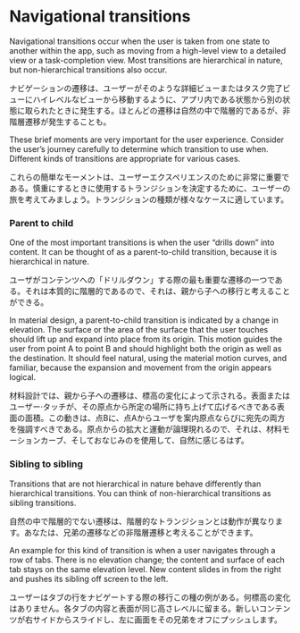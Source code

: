 Navigational transitions
===

Navigational transitions occur when the user is taken from one state to another within the app, such as moving from a high-level view to a detailed view or a task-completion view. Most transitions are hierarchical in nature, but non-hierarchical transitions also occur.

ナビゲーションの遷移は、ユーザーがそのような詳細ビューまたはタスク完了ビューにハイレベルなビューから移動するように、アプリ内である状態から別の状態に取られたときに発生する。ほとんどの遷移は自然の中で階層的であるが、非階層遷移が発生することも。

These brief moments are very important for the user experience. Consider the user’s journey carefully to determine which transition to use when. Different kinds of transitions are appropriate for various cases.

これらの簡単なモーメントは、ユーザーエクスペリエンスのために非常に重要である。慎重にするときに使用するトランジションを決定するために、ユーザーの旅を考えてみましょう。トランジションの種類が様々なケースに適しています。

### Parent to child

One of the most important transitions is when the user “drills down” into content. It can be thought of as a parent-to-child transition, because it is hierarchical in nature.

ユーザがコンテンツへの「ドリルダウン」する際の最も重要な遷移の一つである。それは本質的に階層的であるので、それは、親から子への移行と考えることができる。

In material design, a parent-to-child transition is indicated by a change in elevation. The surface or the area of the surface that the user touches should lift up and expand into place from its origin. This motion guides the user from point A to point B and should highlight both the origin as well as the destination. It should feel natural, using the material motion curves, and familiar, because the expansion and movement from the origin appears logical.

材料設計では、親から子への遷移は、標高の変化によって示される。表面またはユーザー·タッチが、その原点から所定の場所に持ち上げて広げるべきである表面の面積。この動きは、点Bに、点Aからユーザを案内原点ならびに宛先の両方を強調すべきである。原点からの拡大と運動が論理現れるので、それは、材料モーションカーブ、そしておなじみのを使用して、自然に感じるはず。

### Sibling to sibling

Transitions that are not hierarchical in nature behave differently than hierarchical transitions. You can think of non-hierarchical transitions as sibling transitions.

自然の中で階層的でない遷移は、階層的なトランジションとは動作が異なります。あなたは、兄弟の遷移などの非階層遷移と考えることができます。

An example for this kind of transition is when a user navigates through a row of tabs. There is no elevation change; the content and surface of each tab stays on the same elevation level. New content slides in from the right and pushes its sibling off screen to the left.

ユーザーはタブの行をナビゲートする際の移行この種の例がある。何標高の変化はありません。各タブの内容と表面が同じ高さレベルに留まる。新しいコンテンツが右サイドからスライドし、左に画面をその兄弟をオフにプッシュします。